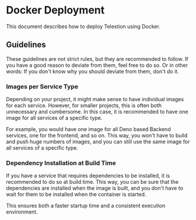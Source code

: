 # Docker Deployment

This document describes how to deploy Telestion using Docker.

## Guidelines

These guidelines are not strict rules, but they are recommended to follow. If you have a good reason to deviate from them, feel free to do so. Or in other words: If you don't know why you should deviate from them, don't do it.

### Images per Service Type

Depending on your project, it might make sense to have individual images for each service. However, for smaller projects, this is often both unnecessary and cumbersome. In this case, it is recommended to have one image for all services of a specific type.

For example, you would have one image for all Deno based Backend services, one for the frontend, and so on. This way, you won't have to build and push huge numbers of images, and you can still use the same image for all services of a specific type.

### Dependency Installation at Build Time

If you have a service that requires dependencies to be installed, it is recommended to do so at build time. This way, you can be sure that the dependencies are installed when the image is built, and you don't have to wait for them to be installed when the container is started.

This ensures both a faster startup time and a consistent execution environment.
